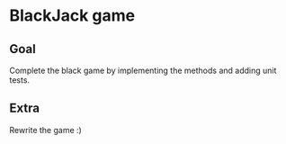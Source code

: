 # BlackJack game

## Goal

Complete the black game by implementing the methods and adding unit tests.

## Extra

Rewrite the game :) 